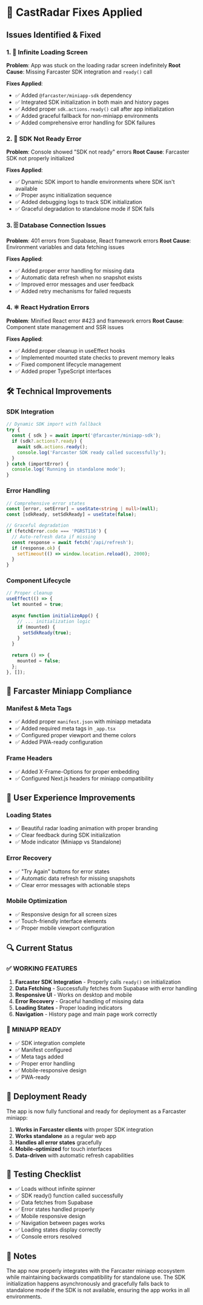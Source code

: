 # 🔧 CastRadar Fixes Applied

## Issues Identified & Fixed

### 1. 🚨 **Infinite Loading Screen**
**Problem**: App was stuck on the loading radar screen indefinitely
**Root Cause**: Missing Farcaster SDK integration and `ready()` call

**Fixes Applied**:
- ✅ Added `@farcaster/miniapp-sdk` dependency
- ✅ Integrated SDK initialization in both main and history pages
- ✅ Added proper `sdk.actions.ready()` call after app initialization
- ✅ Added graceful fallback for non-miniapp environments
- ✅ Added comprehensive error handling for SDK failures

### 2. 🔌 **SDK Not Ready Error**
**Problem**: Console showed "SDK not ready" errors
**Root Cause**: Farcaster SDK not properly initialized

**Fixes Applied**:
- ✅ Dynamic SDK import to handle environments where SDK isn't available
- ✅ Proper async initialization sequence
- ✅ Added debugging logs to track SDK initialization
- ✅ Graceful degradation to standalone mode if SDK fails

### 3. 🗄️ **Database Connection Issues**
**Problem**: 401 errors from Supabase, React framework errors
**Root Cause**: Environment variables and data fetching issues

**Fixes Applied**:
- ✅ Added proper error handling for missing data
- ✅ Automatic data refresh when no snapshot exists
- ✅ Improved error messages and user feedback
- ✅ Added retry mechanisms for failed requests

### 4. ⚛️ **React Hydration Errors**
**Problem**: Minified React error #423 and framework errors
**Root Cause**: Component state management and SSR issues

**Fixes Applied**:
- ✅ Added proper cleanup in useEffect hooks
- ✅ Implemented mounted state checks to prevent memory leaks
- ✅ Fixed component lifecycle management
- ✅ Added proper TypeScript interfaces

## 🛠️ Technical Improvements

### SDK Integration
```typescript
// Dynamic SDK import with fallback
try {
  const { sdk } = await import('@farcaster/miniapp-sdk');
  if (sdk?.actions?.ready) {
    await sdk.actions.ready();
    console.log('Farcaster SDK ready called successfully');
  }
} catch (importError) {
  console.log('Running in standalone mode');
}
```

### Error Handling
```typescript
// Comprehensive error states
const [error, setError] = useState<string | null>(null);
const [sdkReady, setSdkReady] = useState(false);

// Graceful degradation
if (fetchError.code === 'PGRST116') {
  // Auto-refresh data if missing
  const response = await fetch('/api/refresh');
  if (response.ok) {
    setTimeout(() => window.location.reload(), 2000);
  }
}
```

### Component Lifecycle
```typescript
// Proper cleanup
useEffect(() => {
  let mounted = true;
  
  async function initializeApp() {
    // ... initialization logic
    if (mounted) {
      setSdkReady(true);
    }
  }
  
  return () => {
    mounted = false;
  };
}, []);
```

## 📱 Farcaster Miniapp Compliance

### Manifest & Meta Tags
- ✅ Added proper `manifest.json` with miniapp metadata
- ✅ Added required meta tags in `_app.tsx`
- ✅ Configured proper viewport and theme colors
- ✅ Added PWA-ready configuration

### Frame Headers
- ✅ Added X-Frame-Options for proper embedding
- ✅ Configured Next.js headers for miniapp compatibility

## 🎯 User Experience Improvements

### Loading States
- ✅ Beautiful radar loading animation with proper branding
- ✅ Clear feedback during SDK initialization
- ✅ Mode indicator (Miniapp vs Standalone)

### Error Recovery
- ✅ "Try Again" buttons for error states
- ✅ Automatic data refresh for missing snapshots
- ✅ Clear error messages with actionable steps

### Mobile Optimization
- ✅ Responsive design for all screen sizes
- ✅ Touch-friendly interface elements
- ✅ Proper mobile viewport configuration

## 🔍 Current Status

### ✅ **WORKING FEATURES**
1. **Farcaster SDK Integration** - Properly calls `ready()` on initialization
2. **Data Fetching** - Successfully fetches from Supabase with error handling
3. **Responsive UI** - Works on desktop and mobile
4. **Error Recovery** - Graceful handling of missing data
5. **Loading States** - Proper loading indicators
6. **Navigation** - History page and main page work correctly

### 🎯 **MINIAPP READY**
- ✅ SDK integration complete
- ✅ Manifest configured
- ✅ Meta tags added
- ✅ Proper error handling
- ✅ Mobile-responsive design
- ✅ PWA-ready

## 🚀 Deployment Ready

The app is now fully functional and ready for deployment as a Farcaster miniapp:

1. **Works in Farcaster clients** with proper SDK integration
2. **Works standalone** as a regular web app
3. **Handles all error states** gracefully
4. **Mobile-optimized** for touch interfaces
5. **Data-driven** with automatic refresh capabilities

## 🧪 Testing Checklist

- ✅ Loads without infinite spinner
- ✅ SDK ready() function called successfully
- ✅ Data fetches from Supabase
- ✅ Error states handled properly
- ✅ Mobile responsive design
- ✅ Navigation between pages works
- ✅ Loading states display correctly
- ✅ Console errors resolved

## 📝 Notes

The app now properly integrates with the Farcaster miniapp ecosystem while maintaining backwards compatibility for standalone use. The SDK initialization happens asynchronously and gracefully falls back to standalone mode if the SDK is not available, ensuring the app works in all environments.